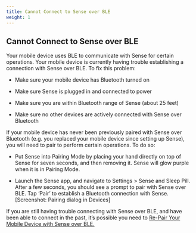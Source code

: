 ```yaml
---
title: Cannot Connect to Sense over BLE
weight: 1
---
```


## Cannot Connect to Sense over BLE


Your mobile device uses BLE to communicate with Sense for certain operations. Your mobile device is currently having trouble establishing a connection with Sense over BLE. To fix this problem:

- Make sure your mobile device has Bluetooth turned on

- Make sure Sense is plugged in and connected to power

- Make sure you are within Bluetooth range of Sense (about 25 feet)

- Make sure no other devices are actively connected with Sense over Bluetooth

If your mobile device has never been previously paired with Sense over Bluetooth (e.g. you replaced your mobile device since setting up Sense), you will need to pair to perform certain operations. To do so: 

- Put Sense into Pairing Mode by placing your hand directly on top of Sense for seven seconds, and then removing it. Sense will glow purple when it is in Pairing Mode.

- Launch the Sense app, and navigate to Settings > Sense and Sleep Pill. After a few seconds, you should see a prompt to pair with Sense over BLE. Tap ‘Pair’ to establish a Bluetooth connection with Sense. [Screenshot: Pairing dialog in Devices]

If you are still having trouble connecting with Sense over BLE, and have been able to connect in the past, it’s possible you need to [Re-Pair Your Mobile Device with Sense over BLE.](http://guide.hello.is/troubleshoot/repairing-sense-ble/)
